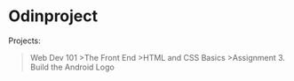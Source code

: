 # Odinproject

Projects:
>Web Dev 101
	>The Front End
		>HTML and CSS Basics
			>Assignment 3.
				Build the Android Logo
